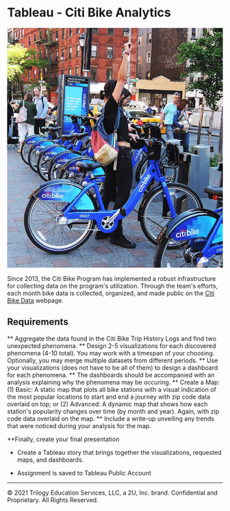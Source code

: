 # Tableau - Citi Bike Analytics 

![Citi-Bikes](Images/citi-bike-station-bikes.jpg)

Since 2013, the Citi Bike Program has implemented a robust infrastructure for collecting data on the program's utilization. Through the team's efforts, each month bike data is collected, organized, and made public on the [Citi Bike Data](https://www.citibikenyc.com/system-data) webpage.

## Requirements 

  ** Aggregate the data found in the Citi Bike Trip History Logs and find two unexpected phenomena.
  ** Design 2-5 visualizations for each discovered phenomena (4-10 total). You may work with a timespan of your choosing. Optionally, you may merge multiple datasets from different periods.
  ** Use your visualizations (does not have to be all of them) to design a dashboard for each phenomena.
  ** The dashboards should be accompanied with an analysis explaining why the phenomena may be occuring. 
  ** Create a Map: (1) Basic: A static map that plots all bike stations with a visual indication of the most popular locations to start and end a journey with zip code data overlaid on top; or (2) Advanced: A dynamic map that shows how each station's popularity changes over time (by month and year). Again, with zip code data overlaid on the map.
  ** Include a write-up unveiling any trends that were noticed during your analysis for the map.
  
  **Finally, create your final presentation
  * Create a Tableau story that brings together the visualizations, requested maps, and dashboards.


* Assignment is saved to Tableau Public Account
- - -

© 2021 Trilogy Education Services, LLC, a 2U, Inc. brand. Confidential and Proprietary. All Rights Reserved.

  
